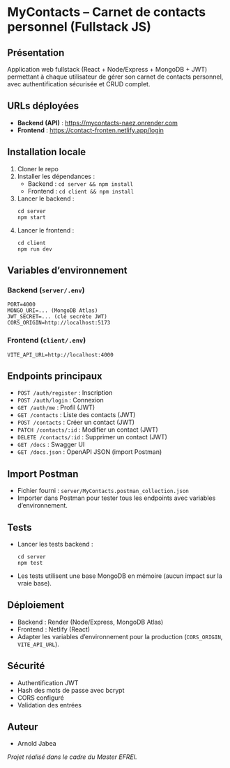 
# MyContacts – Carnet de contacts personnel (Fullstack JS)

## Présentation
Application web fullstack (React + Node/Express + MongoDB + JWT) permettant à chaque utilisateur de gérer son carnet de contacts personnel, avec authentification sécurisée et CRUD complet.

## URLs déployées
- **Backend (API)** : https://mycontacts-naez.onrender.com
- **Frontend** :     https://contact-fronten.netlify.app/login

## Installation locale
1. Cloner le repo
2. Installer les dépendances :
	- Backend : `cd server && npm install`
	- Frontend : `cd client && npm install`
3. Lancer le backend :
	```
	cd server
	npm start
	```
4. Lancer le frontend :
	```
	cd client
	npm run dev
	```

## Variables d’environnement
### Backend (`server/.env`)
```
PORT=4000
MONGO_URI=... (MongoDB Atlas)
JWT_SECRET=... (clé secrète JWT)
CORS_ORIGIN=http://localhost:5173
```
### Frontend (`client/.env`)
```
VITE_API_URL=http://localhost:4000
```

## Endpoints principaux
- `POST /auth/register` : Inscription
- `POST /auth/login` : Connexion
- `GET /auth/me` : Profil (JWT)
- `GET /contacts` : Liste des contacts (JWT)
- `POST /contacts` : Créer un contact (JWT)
- `PATCH /contacts/:id` : Modifier un contact (JWT)
- `DELETE /contacts/:id` : Supprimer un contact (JWT)
- `GET /docs` : Swagger UI
- `GET /docs.json` : OpenAPI JSON (import Postman)

## Import Postman
- Fichier fourni : `server/MyContacts.postman_collection.json`
- Importer dans Postman pour tester tous les endpoints avec variables d’environnement.

## Tests
- Lancer les tests backend :
  ```
  cd server
  npm test
  ```
- Les tests utilisent une base MongoDB en mémoire (aucun impact sur la vraie base).

## Déploiement
- Backend : Render (Node/Express, MongoDB Atlas)
- Frontend : Netlify (React)
- Adapter les variables d’environnement pour la production (`CORS_ORIGIN`, `VITE_API_URL`).

## Sécurité
- Authentification JWT
- Hash des mots de passe avec bcrypt
- CORS configuré
- Validation des entrées

## Auteur
- Arnold Jabea
  



*Projet réalisé dans le cadre du Master EFREI.*
